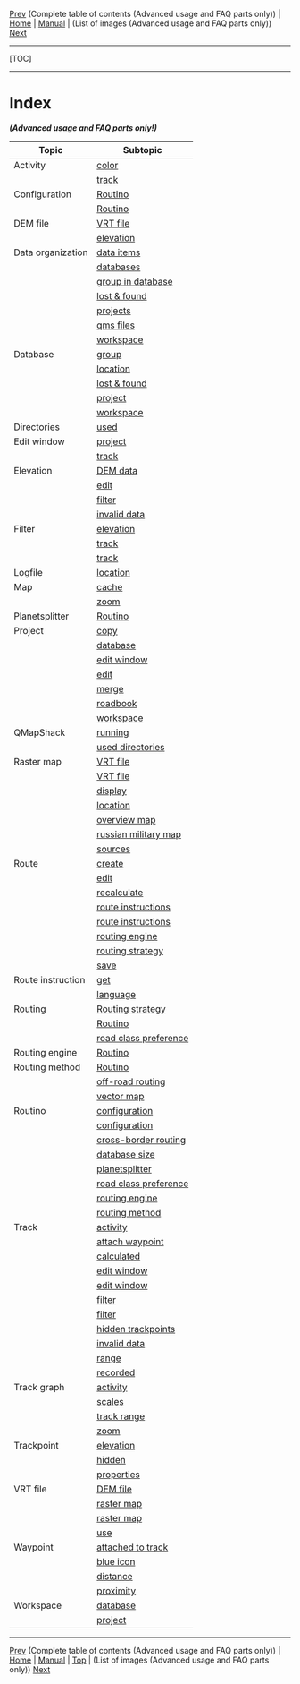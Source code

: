 [Prev](AxAdvToc) (Complete table of contents (Advanced usage and FAQ parts only)) | [Home](Home) | [Manual](DocMain) | (List of images (Advanced usage and FAQ parts only)) [Next](AxWikiImages)
- - -
[TOC]
- - -

# Index

 ___(Advanced usage and FAQ parts only!)___

Topic | Subtopic
------|------
Activity | [color](AdvTrkGeneral#markdown-header-assign-colors-to-track-activities)
    | [track](AdvTrkGeneral#markdown-header-assign-colors-to-track-activities)
Configuration | [Routino](DocFaqConfig#markdown-header-user-relevant-qmapshack-directories-windows-version)
    | [Routino](DocFaqRouting#markdown-header-is-there-a-possibility-to-choose-the-preferred-road-class-when-routing)
DEM file | [VRT file](DocFaqMaps#markdown-header-is-it-possible-to-use-several-vrt-files)
    | [elevation](AdvTrkElevation#markdown-header-handle-invalid-elevation-data)
Data organization | [data items](AdvProjects#markdown-header-organization-of-qmapshack-data)
    | [databases](AdvProjects#markdown-header-organization-of-qmapshack-data)
    | [group in database](AdvProjects#markdown-header-organization-of-qmapshack-data)
    | [lost & found](AdvProjects#markdown-header-organization-of-qmapshack-data)
    | [projects](AdvProjects#markdown-header-organization-of-qmapshack-data)
    | [qms files](AdvProjects#markdown-header-organization-of-qmapshack-data)
    | [workspace](AdvProjects#markdown-header-organization-of-qmapshack-data)
Database | [group](AdvProjects#markdown-header-organization-of-qmapshack-data)
    | [location](DocFaqData#markdown-header-how-to-find-the-location-of-a-database-file-used-in-qmapshack)
    | [lost & found](AdvProjects#markdown-header-organization-of-qmapshack-data)
    | [project](AdvProjects#markdown-header-organization-of-qmapshack-data)
    | [workspace](DocFaqConfig#markdown-header-user-relevant-qmapshack-directories-windows-version)
Directories | [used](DocFaqConfig#markdown-header-user-relevant-qmapshack-directories-windows-version)
Edit window | [project](AdvTrkGeneral#markdown-header-attach-waypoints-to-a-track-to-get-additional-track-information)
    | [track](AdvTrkGeneral#markdown-header-recorded-and-calculated-track-data)
Elevation | [DEM data](AdvTrkElevation#markdown-header-handle-invalid-elevation-data)
    | [edit](AdvTrkElevation#markdown-header-manually-edit-elevation-of-a-track-point)
    | [filter](AdvTrkElevation#markdown-header-handle-invalid-elevation-data)
    | [invalid data](AdvTrkElevation#markdown-header-handle-invalid-elevation-data)
Filter | [elevation](AdvTrkElevation#markdown-header-handle-invalid-elevation-data)
    | [track](AdvTrkGeneral#markdown-header-avoid-and-remove-invalid-data-in-a-track)
    | [track](AdvTrkGeneral#markdown-header-recorded-and-calculated-track-data)
Logfile | [location](DocFaqConfig#markdown-header-user-relevant-qmapshack-directories-windows-version)
Map | [cache](DocFaqConfig#markdown-header-user-relevant-qmapshack-directories-windows-version)
    | [zoom](DocFaqMaps#markdown-header-is-there-a-possibility-to-display-small-roadstracks-in-a-vector-map-without-zooming-in-too-much)
Planetsplitter | [Routino](DocFaqRouting#markdown-header-does-qmapshackroutino-support-cross-border-routing)
Project | [copy](AdvProjActions#markdown-header-copy-project)
    | [database ](DocFaqData#markdown-header-how-to-find-database-to-which-a-project-belongs)
    | [edit window](AdvTrkGeneral#markdown-header-attach-waypoints-to-a-track-to-get-additional-track-information)
    | [edit](DocFaqData#markdown-header-how-to-edit-quickly-the-name-of-a-project)
    | [merge ](AdvProjActions#markdown-header-merge-projects)
    | [roadbook](AdvTrkGeneral#markdown-header-attach-waypoints-to-a-track-to-get-additional-track-information)
    | [workspace](DocFaqData#markdown-header-why-does-qmapshack-use-a-separate-workspacedb-to-save-data)
QMapShack | [running](DocFaqConfig#markdown-header-can-i-run-several-qms-instances-at-the-same-time)
    | [used directories](DocFaqConfig#markdown-header-user-relevant-qmapshack-directories-windows-version)
Raster map | [VRT file](DocFaqMaps#markdown-header-how-to-find-the-location-of-a-raster-map)
    | [VRT file](DocFaqMaps#markdown-header-how-to-use-russian-military-and-similar-raster-maps-with-qmapshack)
    | [display](DocFaqMaps#markdown-header-why-is-a-raster-map-not-displayed)
    | [location](DocFaqMaps#markdown-header-how-to-find-the-location-of-a-raster-map)
    | [overview map](DocFaqMaps#markdown-header-why-is-a-raster-map-not-displayed)
    | [russian military map    ](DocFaqMaps#markdown-header-how-to-use-russian-military-and-similar-raster-maps-with-qmapshack)
    | [sources](DocFaqMaps#markdown-header-how-to-use-russian-military-and-similar-raster-maps-with-qmapshack)
Route | [create](AdvRoutes#markdown-header-create-a-route)
    | [edit](AdvRoutes#markdown-header-edit-a-route)
    | [recalculate](AdvRoutes#markdown-header-edit-a-route)
    | [route instructions](AdvRoutes#markdown-header-get-route-instructions)
    | [route instructions](DocFaqRouting#markdown-header-why-do-route-instructions-use-different-languages)
    | [routing engine](AdvRoutes#markdown-header-create-a-route)
    | [routing strategy](AdvRoutes#markdown-header-create-a-route)
    | [save](AdvRoutes#markdown-header-save-route-in-gpx-file)
Route instruction | [get](AdvRoutes#markdown-header-get-route-instructions)
    | [language](DocFaqRouting#markdown-header-why-do-route-instructions-use-different-languages)
Routing | [Routing strategy](AdvRoutes#markdown-header-create-a-route)
    | [Routino](DocFaqRouting#markdown-header-is-there-a-possibility-to-choose-the-preferred-road-class-when-routing)
    | [road class preference](DocFaqRouting#markdown-header-is-there-a-possibility-to-choose-the-preferred-road-class-when-routing)
Routing engine | [Routino](AdvRoutes#markdown-header-create-a-route)
Routing method | [Routino](AdvRoutes#markdown-header-description-of-routing-methods-in-qmapshack)
    | [off-road routing](AdvRoutes#markdown-header-description-of-routing-methods-in-qmapshack)
    | [vector map            ](AdvRoutes#markdown-header-description-of-routing-methods-in-qmapshack)
Routino | [configuration](DocFaqConfig#markdown-header-user-relevant-qmapshack-directories-windows-version)
    | [configuration](DocFaqRouting#markdown-header-is-there-a-possibility-to-choose-the-preferred-road-class-when-routing)
    | [cross-border routing](DocFaqRouting#markdown-header-does-qmapshackroutino-support-cross-border-routing)
    | [database size](DocFaqRouting#markdown-header-what-is-the-maximum-routino-databases-file-size-that-can-be-handled-by-the-qmapshack-windows-version)
    | [planetsplitter](DocFaqRouting#markdown-header-does-qmapshackroutino-support-cross-border-routing)
    | [road class preference](DocFaqRouting#markdown-header-is-there-a-possibility-to-choose-the-preferred-road-class-when-routing)
    | [routing engine](AdvRoutes#markdown-header-create-a-route)
    | [routing method](AdvRoutes#markdown-header-description-of-routing-methods-in-qmapshack)
Track | [activity](AdvTrkGeneral#markdown-header-assign-colors-to-track-activities)
    | [attach waypoint](AdvTrkGeneral#markdown-header-attach-waypoints-to-a-track-to-get-additional-track-information)
    | [calculated](AdvTrkGeneral#markdown-header-recorded-and-calculated-track-data)
    | [edit window](AdvTrkGeneral#markdown-header-recorded-and-calculated-track-data)
    | [edit window](AdvTrkGeneral#markdown-header-select-a-range-of-a-track)
    | [filter](AdvTrkGeneral#markdown-header-avoid-and-remove-invalid-data-in-a-track)
    | [filter](AdvTrkGeneral#markdown-header-recorded-and-calculated-track-data)
    | [hidden trackpoints](AdvTrkGeneral#markdown-header-select-a-range-of-a-track)
    | [invalid data](AdvTrkGeneral#markdown-header-avoid-and-remove-invalid-data-in-a-track)
    | [range](AdvTrkGeneral#markdown-header-select-a-range-of-a-track)
    | [recorded](AdvTrkGeneral#markdown-header-recorded-and-calculated-track-data)
Track graph | [activity](AdvTrkGeneral#markdown-header-assign-colors-to-track-activities)
    | [scales](AdvTrkGraphs#markdown-header-select-a-scale-range-for-track-data-display)
    | [track range](AdvTrkGeneral#markdown-header-select-a-range-of-a-track)
    | [zoom](AdvTrkGraphs#markdown-header-zoom-track-graphs)
Trackpoint | [elevation](AdvTrkElevation#markdown-header-manually-edit-elevation-of-a-track-point)
    | [hidden](AdvTrkGeneral#markdown-header-select-a-range-of-a-track)
    | [properties](AdvTrkGeneral#markdown-header-recorded-and-calculated-track-data)
VRT file | [DEM file](DocFaqMaps#markdown-header-is-it-possible-to-use-several-vrt-files)
    | [raster map    ](DocFaqMaps#markdown-header-how-to-find-the-location-of-a-raster-map)
    | [raster map](DocFaqMaps#markdown-header-how-to-use-russian-military-and-similar-raster-maps-with-qmapshack)
    | [use](DocFaqMaps#markdown-header-is-it-possible-to-use-several-vrt-files)
Waypoint | [attached to track](AdvTrkGeneral#markdown-header-attach-waypoints-to-a-track-to-get-additional-track-information)
    | [blue icon](DocFaqMaps#markdown-header-why-are-waypoints-shown-with-a-blue-dot-icon)
    | [distance](DocFaqHandling#markdown-header-how-to-find-distance-between-waypoints)
    | [proximity](DocFaqHandling#markdown-header-how-to-find-distance-between-waypoints)
Workspace | [database](DocFaqConfig#markdown-header-user-relevant-qmapshack-directories-windows-version)
    | [project](DocFaqData#markdown-header-why-does-qmapshack-use-a-separate-workspacedb-to-save-data)

- - -
[Prev](AxAdvToc) (Complete table of contents (Advanced usage and FAQ parts only)) | [Home](Home) | [Manual](DocMain) | [Top](#) | (List of images (Advanced usage and FAQ parts only)) [Next](AxWikiImages)
